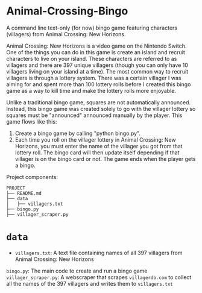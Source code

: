 # Animal-Crossing-Bingo
A command line text-only (for now) bingo game featuring characters (villagers) from Animal Crossing: New Horizons.

Animal Crossing: New Horizons is a video game on the Nintendo Switch. One of the things you can do in this game is create an island and recruit characters to live on your island. These characters are referred to as villagers and there are 397 unique villagers (though you can only have 10 villagers living on your island at a time). The most common way to recruit villagers is through a lottery system. There was a certain villager I was aiming for and spent more than 100 lottery rolls before I created this bingo game as a way to kill time and make the lottery rolls more enjoyable.

Unlike a traditional bingo game, squares are not automatically announced. Instead, this bingo game was created solely to go with the villager lottery so squares must be "announced" announced manually by the player. This game flows like this:

1) Create a bingo game by calling "python bingo.py".
2) Each time you roll on the villager lottery in Animal Crossing: New Horizons, you must enter the name of the villager you got from that lottery roll. The bingo card will then update itself depending if that villager is on the bingo card or not. The game ends when the player gets a bingo.

Project components:
```
PROJECT
├── README.md
├── data
│   ├── villagers.txt
├── bingo.py
├── villager_scraper.py
```

# `data`
* `villagers.txt`: A text file containing names of all 397 villagers from Animal Crossing: New Horizons

`bingo.py`: The main code to create and run a bingo game
`villager_scraper.py`: A webscraper that scrapes `villagerdb.com` to collect all the names of the 397 villagers and writes them to `villagers.txt`
